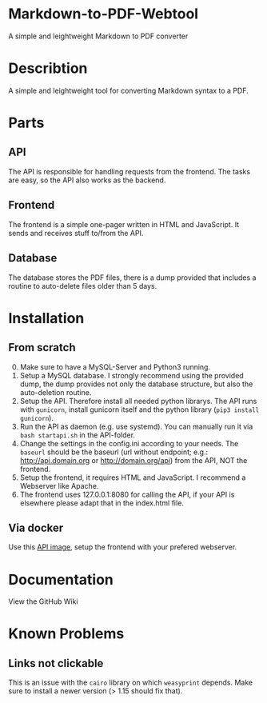 # Markdown-to-PDF-Webtool
A simple and leightweight Markdown to PDF converter

# Describtion

A simple and leightweight tool for converting Markdown syntax to a PDF. 

# Parts
## API 

The API is responsible for handling requests from the frontend. The tasks are easy, so the API also works as the backend. 

## Frontend

The frontend is a simple one-pager written in HTML and JavaScript. It sends and receives stuff to/from the API. 

## Database

The database stores the PDF files, there is a dump provided that includes a routine to auto-delete files older than 5 days.

# Installation

## From scratch

0. Make sure to have a MySQL-Server and Python3 running.
1. Setup a MySQL database. I strongly recommend using the provided dump, the dump provides not only the database structure, but also the auto-deletion routine. 
2. Setup the API. Therefore install all needed python librarys. The API runs with `gunicorn`, install gunicorn itself and the python library (`pip3 install gunicorn`).
3. Run the API as daemon (e.g. use systemd). You can manually run it via `bash startapi.sh` in the API-folder. 
4. Change the settings in the config.ini according to your needs. The `baseurl` should be the baseurl (url without endpoint; e.g.: http://api.domain.org or http://domain.org/api) from the API, NOT the frontend. 
5. Setup the frontend, it requires HTML and JavaScript. I recommend a Webserver like Apache. 
6. The frontend uses 127.0.0.1:8080 for calling the API, if your API is elsewhere please adapt that in the index.html file. 

## Via docker

Use this [API image](https://hub.docker.com/r/cubicrootxyz/mdwntopdf-api), setup the frontend with your prefered webserver.

# Documentation

View the GitHub Wiki

# Known Problems
## Links not clickable

This is an issue with the `cairo` library on which `weasyprint` depends. Make sure to install a newer version (> 1.15 should fix that).

